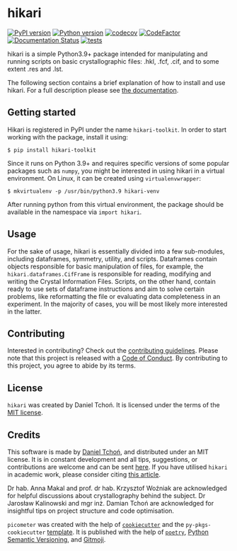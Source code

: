 # hikari

[![PyPI version](https://img.shields.io/pypi/v/hikari-toolkit)](https://pypi.org/project/hikari-toolkit/)
[![Python version](https://img.shields.io/pypi/pyversions/hikari-toolkit.svg)](https://www.python.org/downloads/release/python-3615/)
[![codecov](https://codecov.io/gh/Baharis/hikari/branch/master/graph/badge.svg?token=SWKKW0LSKQ)](https://codecov.io/gh/Baharis/hikari)
[![CodeFactor](https://www.codefactor.io/repository/github/baharis/hikari/badge)](https://www.codefactor.io/repository/github/baharis/hikari)
[![Documentation Status](https://readthedocs.org/projects/hikari/badge/?version=stable)](https://hikari.readthedocs.io/en/stable/?badge=stable)
[![tests](https://github.com/Baharis/hikari/actions/workflows/codecov.yml/badge.svg?branch=master)](https://github.com/Baharis/hikari/actions/workflows/codecov.yml)

hikari is a simple Python3.9+ package intended for manipulating and running 
scripts on basic crystallographic files:
.hkl, .fcf, .cif, and to some extent .res and .lst.

The following section contains a brief explanation of how to install 
and use hikari. For a full description please see
[the documentation](https://hikari.readthedocs.io/en/stable/?badge=stable).

## Getting started

Hikari is registered in PyPI under the name `hikari-toolkit`.
In order to start working with the package, install it using:

    $ pip install hikari-toolkit

Since it runs on Python 3.9+ and requires specific versions of some popular
packages such as `numpy`, you might be interested in using hikari
in a virtual environment. On Linux, it can be created using `virtualenvwrapper`:

    $ mkvirtualenv -p /usr/bin/python3.9 hikari-venv

After running python from this virtual environment,
the package should be available in the namespace via `import hikari`.

## Usage

For the sake of usage, hikari is essentially divided into a few sub-modules,
including dataframes, symmetry, utility, and scripts.
Dataframes contain objects responsible for basic manipulation of files,
for example, the `hikari.dataframes.CifFrame` is responsible for
reading, modifying and writing the Crystal Information Files.
Scripts, on the other hand, contain ready to use sets of dataframe
instructions and aim to solve certain problems, like reformatting the file
or evaluating data completeness in an experiment. In the majority of cases,
you will be most likely more interested in the latter.


## Contributing

Interested in contributing? Check out the
[contributing guidelines](CONTRIBUTING.md).
Please note that this project is released with
a [Code of Conduct](CODE_OF_CONDUCT).
By contributing to this project, you agree to abide by its terms.


## License

`hikari` was created by Daniel Tchoń.
It is licensed under the terms of the [MIT license](LICENSE).


## Credits

This software is made by
[Daniel Tchoń](https://www.researchgate.net/profile/Daniel-Tchon),
and distributed under an MIT license. It is in constant development and all
tips, suggestions, or contributions are welcome and can be sent
[here](mailto:dtchon@chem.uw.edu.pl).
If you have utilised `hikari` in academic work, please consider citing 
[this article](https://doi.org/10.1107/S2052252521009532).

Dr hab. Anna Makal and prof. dr hab. Krzysztof Woźniak are
acknowledged for helpful discussions about crystallography behind the subject.
Dr Jarosław Kalinowski and mgr inż. Damian Tchoń are acknowledged
for insightful tips on project structure and code optimisation.

`picometer` was created with the help of
[`cookiecutter`](https://cookiecutter.readthedocs.io/en/latest/)
and the `py-pkgs-cookiecutter` [template](https://github.com/py-pkgs/py-pkgs-cookiecutter).
It is published with the help of
[`poetry`](https://python-poetry.org/),
[Python Semantic Versioning](https://python-semantic-release.readthedocs.io/en/latest/),
and [Gitmoji](https://gitmoji.dev/).
